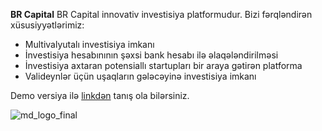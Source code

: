 **BR Capital**
BR Capital innovativ investisiya platformudur. Bizi fərqləndirən xüsusiyyətlərimiz:
* Multivalyutalı investisiya imkanı
* İnvestisiya hesabınının şəxsi bank hesabı ilə əlaqələndirilməsi
* İnvestisiya axtaran potensiallı startupları bir araya gətirən platforma 
* Valideynlər üçün uşaqların gələcəyinə investisiya imkanı

Demo versiya ilə [linkdən](https://brcapital.herokuapp.com/) tanış ola bilərsiniz.

![md_logo_final](https://user-images.githubusercontent.com/109274714/183361318-7a85052d-fad2-4ebc-ba88-3834e3cda26b.svg)

